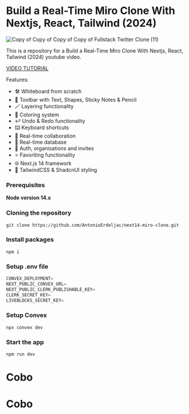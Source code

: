 # Build a Real-Time Miro Clone With Nextjs, React, Tailwind (2024)

![Copy of Copy of Copy of Copy of Fullstack Twitter Clone (11)](https://github.com/AntonioErdeljac/next14-miro-clone/assets/23248726/1f973316-0bf4-4fa0-b014-40bb9edc1942)


This is a repository for a Build a Real-Time Miro Clone With Nextjs, React, Tailwind (2024) youtube video.

[VIDEO TUTORIAL](https://youtu.be/ADJKbuayubE)

Features:

- 🛠️ Whiteboard from scratch
- 🧰 Toolbar with Text, Shapes, Sticky Notes & Pencil
- 🪄 Layering functionality
- 🎨 Coloring system
- ↩️ Undo & Redo functionality
- ⌨️ Keyboard shortcuts
- 🤝 Real-time collaboration 
- 💾 Real-time database 
- 🔐 Auth, organisations and invites 
- ⭐️ Favoriting functionality
- 🌐 Next.js 14 framework
- 💅 TailwindCSS & ShadcnUI styling

### Prerequisites

**Node version 14.x**

### Cloning the repository

```shell
git clone https://github.com/AntonioErdeljac/next14-miro-clone.git
```

### Install packages

```shell
npm i
```

### Setup .env file


```js
CONVEX_DEPLOYMENT=
NEXT_PUBLIC_CONVEX_URL=
NEXT_PUBLIC_CLERK_PUBLISHABLE_KEY=
CLERK_SECRET_KEY=
LIVEBLOCKS_SECRET_KEY=
```

### Setup Convex

```shell
npx convex dev

```

### Start the app

```shell
npm run dev
```
# Cobo
# Cobo
